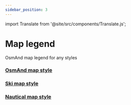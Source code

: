 ```yaml
---
sidebar_position: 3
---
```

import Translate from '@site/src/components/Translate.js';

# Map legend

OsmAnd map legend for any styles

### [OsmAnd map style](./osmand.md)
<Translate android="yes" id="default_render_descr" />

### [Ski map style](./ski-map.md)
<Translate android="yes" id="ski_map_render_descr" />

### [Nautical map style](./nautical-map.md)
<Translate android="yes" id="nautical_render_descr" />